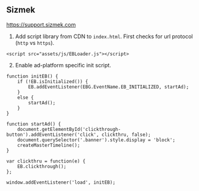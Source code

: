 ## Sizmek
<https://support.sizmek.com>

1) Add script library from CDN to `index.html`. First checks for url protocol (`http` vs `https`).
```script-lib
<script src="assets/js/EBLoader.js"></script>
```

2) Enable ad-platform specific init script.
```script-init
function initEB() {
    if (!EB.isInitialized()) {
        EB.addEventListener(EBG.EventName.EB_INITIALIZED, startAd);
    }
    else {
        startAd();
    }
}

function startAd() {
    document.getElementById('clickthrough-button').addEventListener('click', clickthru, false);
    document.querySelector('.banner').style.display = 'block';
    createMasterTimeline();
}

var clickthru = function(e) {
    EB.clickthrough();
};

window.addEventListener('load', initEB);
```
